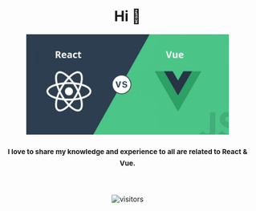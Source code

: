 <h1 align="center">Hi 👋</h1>

<div align="center">
    <img height="200" src="logo.jpg" />
    <h3>
        <sup>
            I love to share my knowledge and experience to all are related to React & Vue.
        </sup>
    </h3>
</div>

<br />

<div align="center">

![visitors](https://visitor-badge.glitch.me/badge?page_id=andy-solution.andy-solution)

</div>


    

